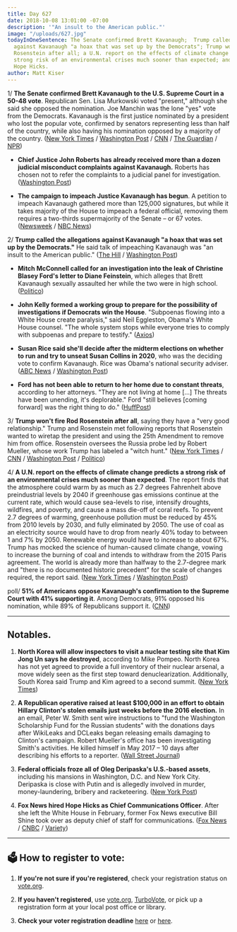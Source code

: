 ```yaml
---
title: Day 627
date: 2018-10-08 13:01:00 -07:00
description: '"An insult to the American public."'
image: "/uploads/627.jpg"
todayInOneSentence: The Senate confirmed Brett Kavanaugh;  Trump called the allegations
  against Kavanaugh "a hoax that was set up by the Democrats"; Trump won't fire Rod
  Rosenstein after all; a U.N. report on the effects of climate change predicts a
  strong risk of an environmental crises much sooner than expected; and Fox News hired
  Hope Hicks.
author: Matt Kiser
---
```


1/ **The Senate confirmed Brett Kavanaugh to the U.S. Supreme Court in a 50-48 vote**. Republican Sen. Lisa Murkowski voted "present," although she said she opposed the nomination. Joe Manchin was the lone "yes" vote from the Democrats. Kavanaugh is the first justice nominated by a president who lost the popular vote, confirmed by senators representing less than half of the country, while also having his nomination opposed by a majority of the country. ([New York Times](https://www.nytimes.com/2018/10/06/us/politics/brett-kavanaugh-supreme-court.html) / [Washington Post](https://www.washingtonpost.com/politics/2018/10/06/senators-representing-less-than-half-us-are-about-confirm-nominee-opposed-by-most-americans/) / [CNN](https://www.cnn.com/2018/10/06/politics/kavanaugh-final-confirmation-vote/index.html) / [The Guardian](https://www.theguardian.com/us-news/2018/oct/06/brett-kavanaugh-confirmed-us-supreme-court) / [NPR](https://www.npr.org/2018/10/06/654409999/final-senate-vote-on-kavanaugh-nomination-expected-saturday))

* **Chief Justice John Roberts has already received more than a dozen judicial misconduct complaints against Kavanaugh.** Roberts has chosen not to refer the complaints to a judicial panel for investigation. ([Washington Post](https://www.washingtonpost.com/politics/dc-circuit-sent-complaints-about-kavanaughs-testimony-to-chief-justice-roberts/2018/10/06/c7e7b526-c8d0-11e8-b1ed-1d2d65b86d0c_story.html?utm_term=.9ac2a29fbed3))

* **The campaign to impeach Justice Kavanaugh has begun**. A petition to impeach Kavanaugh gathered more than 125,000 signatures, but while it takes majority of the House to impeach a federal official, removing them requires a two-thirds supermajority of the Senate – or 67 votes. ([Newsweek](https://www.newsweek.com/impeach-kavanaugh-after-official-supreme-court-1156784) / [NBC News](https://www.nbcnews.com/politics/elections/impeaching-kavanaugh-rouses-progressive-democrats-after-confirmation-n917376))

2/ **Trump called the allegations against Kavanaugh "a hoax that was set up by the Democrats."** He said talk of impeaching Kavanaugh was "an insult to the American public." ([The Hill](https://thehill.com/homenews/administration/410408-trump-calls-kavanaugh-allegations-a-hoax-set-up-by-the-democrats) / [Washington Post](https://www.washingtonpost.com/politics/trump-says-calls-to-impeach-kavanaugh-are-an-insult-to-the-american-public/2018/10/08/f3cb244c-cae3-11e8-a3e6-44daa3d35ede_story.html))

* **Mitch McConnell called for an investigation into the leak of Christine Blasey Ford's letter to Diane Feinstein**, which alleges that Brett Kavanaugh sexually assaulted her while the two were in high school. ([Politico](https://www.politico.com/story/2018/10/07/christine-blasey-ford-leak-investigation-880177))

* **John Kelly formed a working group to prepare for the possibility of investigations if Democrats win the House**. "Subpoenas flowing into a White House create paralysis," said Neil Eggleston, Obama's White House counsel. "The whole system stops while everyone tries to comply with subpoenas and prepare to testify." ([Axios](https://www.axios.com/white-house-prepping-trump-democratic-legal-storm-6802dc91-bb27-4e14-86ba-028aab3bd793.html))

* **Susan Rice said she'll decide after the midterm elections on whether to run and try to unseat Susan Collins in 2020**, who was the deciding vote to confirm Kavanaugh. Rice was Obama's national security adviser. ([ABC News](https://abcnews.go.com/Politics/wireStory/susan-rice-2020-challenge-collins-maine-58348163) / [Washington Post](https://www.washingtonpost.com/politics/susan-rice-says-shell-decide-after-midterm-elections-whether-to-challenge-susan-collins-in-2020/2018/10/08/40c17e0c-cae6-11e8-a3e6-44daa3d35ede_story.html))

* **Ford has not been able to return to her home due to constant threats**, according to her attorneys. "They are not living at home \[...\] The threats have been unending, it's deplorable." Ford "still believes \[coming forward\] was the right thing to do." ([HuffPost](https://www.huffingtonpost.com/entry/christine-blasey-ford-home-unending-threats_us_5bbaa112e4b0876eda9f3317))

3/ **Trump won't fire Rod Rosenstein after all**, saying they have a "very good relationship." Trump and Rosenstein met following reports that Rosenstein wanted to wiretap the president and using the 25th Amendment to remove him from office. Rosenstein oversees the Russia probe led by Robert Mueller, whose work Trump has labeled a "witch hunt." ([New York Times](https://www.nytimes.com/2018/10/08/us/politics/rosenstein-trump-travel-florida.html) / [CNN](https://www.cnn.com/2018/10/08/politics/trump-no-plans-to-fire-rosenstein/index.html) / [Washington Post](https://www.washingtonpost.com/politics/rosenstein-to-fly-with-trump-to-florida-on-monday-official-says/2018/10/08/42e105f2-caed-11e8-a3e6-44daa3d35ede_story.html) / [Politico](https://www.politico.com/story/2018/10/08/rosenstein-trump-travel-880973))

4/ **A U.N. report on the effects of climate change predicts a strong risk of an environmental crises much sooner than expected**. The report finds that the atmosphere could warm by as much as 2.7 degrees Fahrenheit above preindustrial levels by 2040 if greenhouse gas emissions continue at the current rate, which would cause sea-levels to rise, intensify droughts, wildfires, and poverty, and cause a mass die-off of coral reefs. To prevent 2.7 degrees of warming, greenhouse pollution must be reduced by 45% from 2010 levels by 2030, and fully eliminated by 2050. The use of coal as an electricity source would have to drop from nearly 40% today to between 1 and 7% by 2050. Renewable energy would have to increase to about 67%. Trump has mocked the science of human-caused climate change, vowing to increase the burning of coal and intends to withdraw from the 2015 Paris agreement. The world is already more than halfway to the 2.7-degree mark and "there is no documented historic precedent" for the scale of changes required, the report said. ([New York Times](https://www.nytimes.com/2018/10/07/climate/ipcc-climate-report-2040.html) / [Washington Post](https://www.washingtonpost.com/energy-environment/2018/10/08/world-has-only-years-get-climate-change-under-control-un-scientists-say/))

poll/ **51% of Americans oppose Kavanaugh's confirmation to the Supreme Court with 41% supporting it**. Among Democrats, 91% opposed his nomination, while 89% of Republicans support it. ([CNN](https://www.cnn.com/2018/10/08/politics/cnn-poll-kavanaugh-confirmation/index.html))

---

## Notables.

1. **North Korea will allow inspectors to visit a nuclear testing site that Kim Jong Un says he destroyed**, according to Mike Pompeo. North Korea has not yet agreed to provide a full inventory of their nuclear arsenal, a move widely seen as the first step toward denuclearization. Additionally, South Korea said Trump and Kim agreed to a second summit. ([New York Times](https://www.nytimes.com/2018/10/07/world/asia/pompeo-north-korea-visit.html))

2. **A Republican operative raised at least $100,000 in an effort to obtain Hillary Clinton's stolen emails just weeks before the 2016 election.** In an email, Peter W. Smith sent wire instructions to "fund the Washington Scholarship Fund for the Russian students" with the donations days after WikiLeaks and DCLeaks began releasing emails damaging to Clinton's campaign. Robert Mueller's office has been investigating Smith's activities. He killed himself in May 2017 – 10 days after describing his efforts to a reporter. ([Wall Street Journal](http://www.wsj.com/articles/gop-operative-secretly-raised-at-least-100-000-in-search-for-clinton-emails-1538913614))

3. **Federal officials froze all of Oleg Deripaska's U.S.-based assets**, including his mansions in Washington, D.C. and New York City. Deripaska is close with Putin and is allegedly involved in murder, money-laundering, bribery and racketeering. ([New York Post](https://nypost.com/2018/10/08/feds-freeze-russian-oligarchs-assets-upper-east-side-mansion/))

4. **Fox News hired Hope Hicks as Chief Communications Officer**. After she left the White House in February, former Fox News executive Bill Shine took over as deputy chief of staff for communications. ([Fox News](https://www.foxnews.com/politics/2018/02/28/hope-hicks-resigning-as-white-house-communications-director.html) / [CNBC](https://www.cnbc.com/2018/10/08/hope-hicks-lands-at-fox-news-as-chief-communications-officer.html) / [Variety](https://variety.com/2018/biz/news/hope-hicks-trump-new-fox-communications-chief-1202972045/))


---

## 🗳 How to register to vote:

1. **If you're not sure if you're registered**, check your registration status on [vote.org](https://www.vote.org/am-i-registered-to-vote/).

2. **If you haven't registered**, use [vote.org](https://www.vote.org/register-to-vote/), [TurboVote](https://turbovote.org/), or pick up a registration form at your local post office or library.

3. **Check your voter registration deadline** [here](https://www.nytimes.com/2018/10/06/us/politics/state-voter-registration-deadlines.html) or [here](https://www.vox.com/policy-and-politics/2018/10/7/17947768/voter-registration-deadline-verify-2018-midterms).